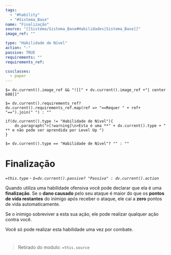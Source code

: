 ```yaml
---
tags:
  - "#hability"
  - "#Sistema_Base"
name: "Finalização"
source: "[[Sistema/Sistema_Base#Habilidades|Sistema_Base]]"
image_ref: ""

type: "Habilidade de Nível"
action: "-"
passive: TRUE
requirements: ""
requirements_ref:  

cssclasses:
  - paper
---
```

`$= dv.current().image_ref && "![[" + dv.current().image_ref +"| center 600]]"`


`$= dv.current().requirements_ref? dv.current().requirements_ref.map(ref => "==Requer " + ref+ "==").join(" ") : ""`

```dataviewjs
if(dv.current().type != "Habilidade de Nível"){
	dv.paragraph(">[!warning]\n>Esta é uma **" + dv.current().type + " ** e não pode ser aprendida por Level Up ")
}
```


`$= dv.current().type == "Habilidade de Nível"? "" : ""`
# Finalização
*`=this.type` - `$=dv.current().passive? "Passiva" : dv.current().action`*

Quando utiliza uma habilidade ofensiva você pode declarar que ela é uma **finalização**. Se o **dano causado** pelo seu ataque é maior do que os **pontos de vida restantes** do inimigo após receber o ataque, ele cai a **zero** pontos de vida automaticamente. 

Se o inimigo sobreviver a esta sua ação, ele pode realizar qualquer ação contra você. 

Você só pode realizar esta habilidade uma vez por combate.


#
> Retirado do modulo: `=this.source`